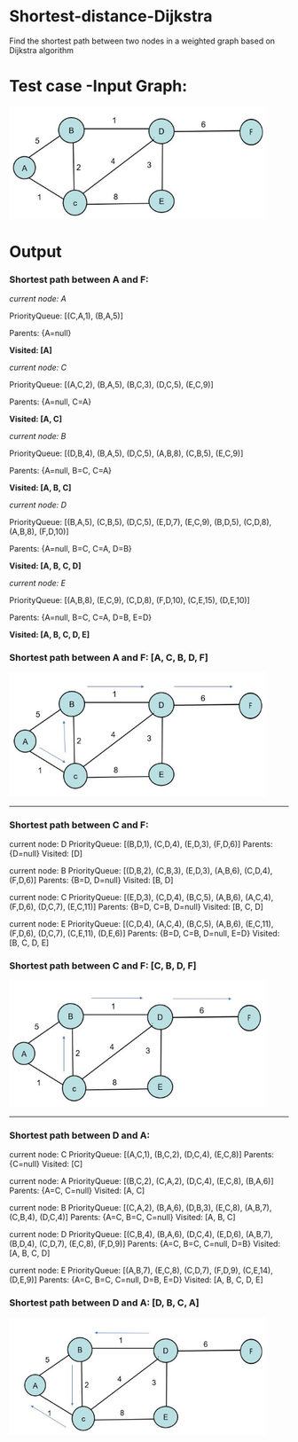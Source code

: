 # Shortest-distance-Dijkstra

Find the shortest path between two nodes in a weighted graph based on Dijkstra algorithm

# Test case -Input Graph:

<img width="464" alt="java 8 and prio java 8  array review example" src="https://github.com/JosephThachilGeorge/Shortest-distance-Dijkstra/blob/master/1.JPG">


# Output

### Shortest path between A and F: 

*current node: A*

PriorityQueue: [(C,A,1), (B,A,5)]

Parents: {A=null}

**Visited: [A]**

*current node: C*

PriorityQueue: [(A,C,2), (B,A,5), (B,C,3), (D,C,5), (E,C,9)]

Parents: {A=null, C=A}

**Visited: [A, C]**

*current node: B*

PriorityQueue: [(D,B,4), (B,A,5), (D,C,5), (A,B,8), (C,B,5), (E,C,9)]

Parents: {A=null, B=C, C=A}

**Visited: [A, B, C]**

*current node: D*

PriorityQueue: [(B,A,5), (C,B,5), (D,C,5), (E,D,7), (E,C,9), (B,D,5), (C,D,8), (A,B,8), (F,D,10)]

Parents: {A=null, B=C, C=A, D=B}

**Visited: [A, B, C, D]**

*current node: E*

PriorityQueue: [(A,B,8), (E,C,9), (C,D,8), (F,D,10), (C,E,15), (D,E,10)]

Parents: {A=null, B=C, C=A, D=B, E=D}

**Visited: [A, B, C, D, E]**

### Shortest path between A and F: [A, C, B, D, F]
<img width="464" alt="java 8 and prio java 8  array review example" src="https://github.com/JosephThachilGeorge/Shortest-distance-Dijkstra/blob/master/2.JPG">

--------------------------------------------------------------------------------------------------------------------------------------------------------------    
### Shortest path between C and F:

current node: D
PriorityQueue: [(B,D,1), (C,D,4), (E,D,3), (F,D,6)]
Parents: {D=null}
Visited: [D]

current node: B
PriorityQueue: [(D,B,2), (C,B,3), (E,D,3), (A,B,6), (C,D,4), (F,D,6)]
Parents: {B=D, D=null}
Visited: [B, D]

current node: C
PriorityQueue: [(E,D,3), (C,D,4), (B,C,5), (A,B,6), (A,C,4), (F,D,6), (D,C,7), (E,C,11)]
Parents: {B=D, C=B, D=null}
Visited: [B, C, D]

current node: E
PriorityQueue: [(C,D,4), (A,C,4), (B,C,5), (A,B,6), (E,C,11), (F,D,6), (D,C,7), (C,E,11), (D,E,6)]
Parents: {B=D, C=B, D=null, E=D}
Visited: [B, C, D, E]

### Shortest path between C and F: [C, B, D, F]

<img width="464" alt="java 8 and prio java 8  array review example" src="https://github.com/JosephThachilGeorge/Shortest-distance-Dijkstra/blob/master/3.JPG">


-------------------------------------------------------------------------------------------------------------------------------------------------------------- 
### Shortest path between D and A:

current node: C
PriorityQueue: [(A,C,1), (B,C,2), (D,C,4), (E,C,8)]
Parents: {C=null}
Visited: [C]

current node: A
PriorityQueue: [(B,C,2), (C,A,2), (D,C,4), (E,C,8), (B,A,6)]
Parents: {A=C, C=null}
Visited: [A, C]

current node: B
PriorityQueue: [(C,A,2), (B,A,6), (D,B,3), (E,C,8), (A,B,7), (C,B,4), (D,C,4)]
Parents: {A=C, B=C, C=null}
Visited: [A, B, C]

current node: D
PriorityQueue: [(C,B,4), (B,A,6), (D,C,4), (E,D,6), (A,B,7), (B,D,4), (C,D,7), (E,C,8), (F,D,9)]
Parents: {A=C, B=C, C=null, D=B}
Visited: [A, B, C, D]

current node: E
PriorityQueue: [(A,B,7), (E,C,8), (C,D,7), (F,D,9), (C,E,14), (D,E,9)]
Parents: {A=C, B=C, C=null, D=B, E=D}
Visited: [A, B, C, D, E]
### Shortest path between D and A: [D, B, C, A]

<img width="464" alt="java 8 and prio java 8  array review example" src="https://github.com/JosephThachilGeorge/Shortest-distance-Dijkstra/blob/master/4.JPG">
